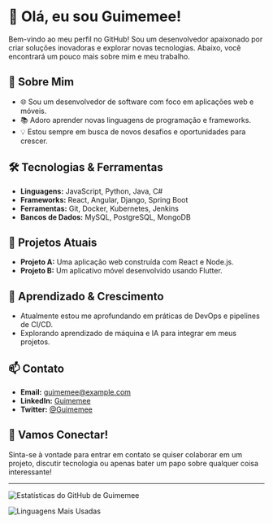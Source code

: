 # 👋 Olá, eu sou Guimemee!

Bem-vindo ao meu perfil no GitHub! Sou um desenvolvedor apaixonado por criar soluções inovadoras e explorar novas tecnologias. Abaixo, você encontrará um pouco mais sobre mim e meu trabalho.

## 🚀 Sobre Mim

- 🌐 Sou um desenvolvedor de software com foco em aplicações web e móveis.
- 📚 Adoro aprender novas linguagens de programação e frameworks.
- 💡 Estou sempre em busca de novos desafios e oportunidades para crescer.

## 🛠 Tecnologias & Ferramentas

- **Linguagens:** JavaScript, Python, Java, C#
- **Frameworks:** React, Angular, Django, Spring Boot
- **Ferramentas:** Git, Docker, Kubernetes, Jenkins
- **Bancos de Dados:** MySQL, PostgreSQL, MongoDB

## 🔭 Projetos Atuais

- **Projeto A:** Uma aplicação web construída com React e Node.js.
- **Projeto B:** Um aplicativo móvel desenvolvido usando Flutter.

## 🌱 Aprendizado & Crescimento

- Atualmente estou me aprofundando em práticas de DevOps e pipelines de CI/CD.
- Explorando aprendizado de máquina e IA para integrar em meus projetos.

## 📫 Contato

- **Email:** guimemee@example.com
- **LinkedIn:** [Guimemee](https://www.linkedin.com/in/guimemee/)
- **Twitter:** [@Guimemee](https://twitter.com/Guimemee)

## 💬 Vamos Conectar!

Sinta-se à vontade para entrar em contato se quiser colaborar em um projeto, discutir tecnologia ou apenas bater um papo sobre qualquer coisa interessante!

---

![Estatísticas do GitHub de Guimemee](https://github-readme-stats.vercel.app/api?username=Guimemee&show_icons=true&theme=radical&count_private=true&include_all_commits=true)

![Linguagens Mais Usadas](https://github-readme-stats.vercel.app/api/top-langs/?username=Guimemee&layout=compact&theme=radical)
